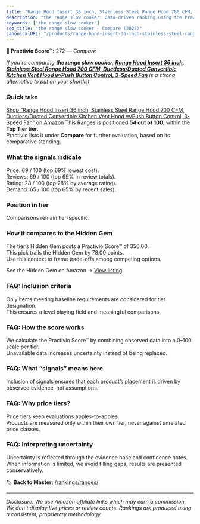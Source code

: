 ```yaml
---
title: "Range Hood Insert 36 inch, Stainless Steel Range Hood 700 CFM, Ductless/Ducted Convertible Kitchen Vent Hood w/Push Button Control, 3-Speed Fan"
description: "the range slow cooker: Data-driven ranking using the Practivio Score™. Positioned by quality, value, demand, findability, momentum."
keywords: ["the range slow cooker"]
seo_title: "the range slow cooker — Compare (2025)"
canonicalURL: "/products/range-hood-insert-36-inch-stainless-steel-range-hood-700-cfm-ductlessducted-convertible-kitchen-vent-hood-wpush-button-control-3-speed-fan-B0DNJP4PH3/"
---
```


**🛒 Practivio Score™:** 272 — _Compare_


*If you're comparing **the range slow cooker**, **[Range Hood Insert 36 inch, Stainless Steel Range Hood 700 CFM, Ductless/Ducted Convertible Kitchen Vent Hood w/Push Button Control, 3-Speed Fan](https://www.amazon.com/dp/B0DNJP4PH3?tag=practivio-20)** is a strong alternative to put on your shortlist.*
### Quick take
[Shop “Range Hood Insert 36 inch, Stainless Steel Range Hood 700 CFM, Ductless/Ducted Convertible Kitchen Vent Hood w/Push Button Control, 3-Speed Fan” on Amazon](https://www.amazon.com/dp/B0DNJP4PH3?tag=practivio-20)
This Ranges is positioned **54 out of 100**, within the **Top Tier tier**.  
Practivio lists it under **Compare** for further evaluation, based on its comparative standing.

### What the signals indicate
Price: 69 / 100 (top 69% lowest cost).  
Reviews: 69 / 100 (top 69% in review totals).  
Rating: 28 / 100 (top 28% by average rating).  
Demand: 65 / 100 (top 65% by recent sales).

### Position in tier
Comparisons remain tier-specific.

### How it compares to the Hidden Gem
The tier’s Hidden Gem posts a Practivio Score™ of 350.00.  
This pick trails the Hidden Gem by 78.00 points.  
Use this context to frame trade-offs among competing options.  

See the Hidden Gem on Amazon → [View listing](https://www.amazon.com/dp/B01KP195PY?tag=practivio-20)

### FAQ: Inclusion criteria
Only items meeting baseline requirements are considered for tier designation.  
This ensures a level playing field and meaningful comparisons.

### FAQ: How the score works
We calculate the Practivio Score™ by combining observed data into a 0–100 scale per tier.  
Unavailable data increases uncertainty instead of being replaced.

### FAQ: What “signals” means here
Inclusion of signals ensures that each product’s placement is driven by observed evidence, not assumptions.

### FAQ: Why price tiers?
Price tiers keep evaluations apples-to-apples.  
Products are measured only within their own tier, never against unrelated price classes.

### FAQ: Interpreting uncertainty
Uncertainty is reflected through the evidence base and confidence notes.  
When information is limited, we avoid filling gaps; results are presented conservatively.

<!-- Missing template for Compare/CompareWithinPriceClass -->


🏷️ **Back to Master:** [/rankings/ranges/](/rankings/ranges/)

---
_Disclosure: We use Amazon affiliate links which may earn a commission. We don’t display live prices or review counts. Rankings are produced using a consistent, proprietary methodology._
